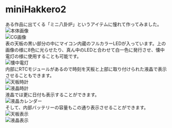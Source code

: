 # miniHakkero2
ある作品に出てくる「ミニ八卦炉」というアイテムに憧れて作ってみました。  
![本体画像](https://github.com/robotty930/miniHakkero2/blob/master/image/IMG_20190703_175123.jpg)  
![CG画像](https://github.com/robotty930/miniHakkero2/blob/master/image/miniHakkero2CG.png)  
表の天板の黒い部分の中にマイコン内蔵のフルカラーLEDが入っています。上の画像の様に8色に光らせたり、真ん中のLEDと合わせて白一色に発行させ、懐中電灯の様に使用することも可能です。  
![懐中電灯](https://github.com/robotty930/miniHakkero2/blob/master/image/IMG_20190703_180726.jpg)  
内部にRTCモジュールがあるので時刻を天板と上部に取り付けられた液晶で表示させることもできます。  
![天板時計](https://github.com/robotty930/miniHakkero2/blob/master/image/IMG_20190703_174212.jpg)  
![液晶時計](https://github.com/robotty930/miniHakkero2/blob/master/image/IMG_20190703_174517.jpg)  
液晶では更に日付も表示することができます。  
![液晶カレンダー](https://github.com/robotty930/miniHakkero2/blob/master/image/IMG_20190703_174538.jpg)  
そして、内部バッテリーの容量もこの通り表示させることができます。  
![天板表示](https://github.com/robotty930/miniHakkero2/blob/master/image/IMG_20190703_174341.jpg)  
![液晶表示](https://github.com/robotty930/miniHakkero2/blob/master/image/IMG_20190703_174323.jpg)  
